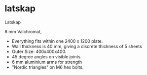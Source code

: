 # latskap
Latskap


8 mm Valchromat, 
- Everything fits within one 2400 x 1200 plate. 
- Wall thickness is 40 mm, giving a discrete thickness of 5 sheets 
- Outer Size: 400x400x400. 
- 45 degree angles on visible joints. 
- 6 mm aluminium arms for strength
- "Nordic triangles" on M6 hex bolts. 

